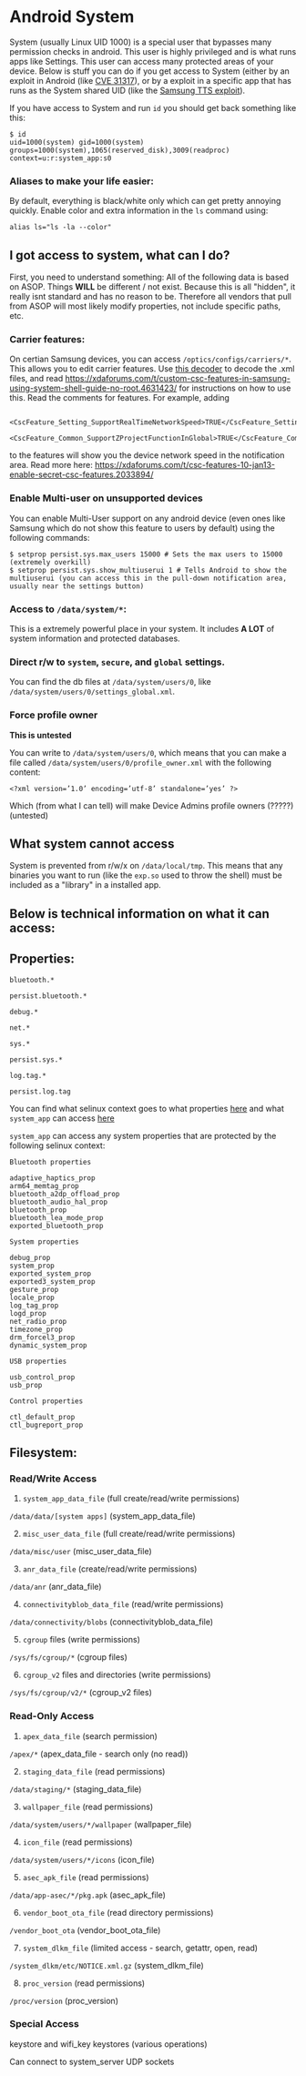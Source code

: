 # Android System
System (usually Linux UID 1000) is a special user that bypasses many permission checks in android. This user is highly privileged and is what runs apps like Settings. This user can access many protected areas of your device. Below is stuff you can do if you get access to System (either by an exploit in Android (like [CVE 31317](https://github.com/oddbyte/CVE-2024-31317)), or by a exploit in a specific app that has runs as the System shared UID (like the [Samsung TTS exploit](https://www.google.com/search?q=samsung+tts+shell)).

If you have access to System and run `id` you should get back something like this:
```
$ id
uid=1000(system) gid=1000(system) groups=1000(system),1065(reserved_disk),3009(readproc) context=u:r:system_app:s0
```

### Aliases to make your life easier:
By default, everything is black/white only which can get pretty annoying quickly. Enable color and extra information in the `ls` command using:
```
alias ls="ls -la --color"
```

## I got access to system, what can I do?
First, you need to understand something: All of the following data is based on ASOP. Things **WILL** be different / not exist. Because this is all "hidden", it really isnt standard and has no reason to be. Therefore all vendors that pull from ASOP will most likely modify properties, not include specific paths, etc.

### Carrier features:
On certian Samsung devices, you can access `/optics/configs/carriers/*`. This allows you to edit carrier features. Use [this decoder](https://github.com/fei-ke/OmcTextDecoder) to decode the .xml files, and read https://xdaforums.com/t/custom-csc-features-in-samsung-using-system-shell-guide-no-root.4631423/ for instructions on how to use this. Read the comments for features. For example, adding
```
    <CscFeature_Setting_SupportRealTimeNetworkSpeed>TRUE</CscFeature_Setting_SupportRealTimeNetworkSpeed>
    <CscFeature_Common_SupportZProjectFunctionInGlobal>TRUE</CscFeature_Common_SupportZProjectFunctionInGlobal>
```
to the features will show you the device network speed in the notification area.
Read more here: https://xdaforums.com/t/csc-features-10-jan13-enable-secret-csc-features.2033894/

### Enable Multi-user on unsupported devices
You can enable Multi-User support on any android device (even ones like Samsung which do not show this feature to users by default) using the following commands:
```
$ setprop persist.sys.max_users 15000 # Sets the max users to 15000 (extremely overkill)
$ setprop persist.sys.show_multiuserui 1 # Tells Android to show the multiuserui (you can access this in the pull-down notification area, usually near the settings button)
```

### Access to `/data/system/*`:
This is a extremely powerful place in your system. It includes **A LOT** of system information and protected databases.

### Direct r/w to `system`, `secure`, and `global` settings.
You can find the db files at `/data/system/users/0`, like `/data/system/users/0/settings_global.xml`.

### Force profile owner
**This is untested**

You can write to `/data/system/users/0`, which means that you can make a file called `/data/system/users/0/profile_owner.xml` with the following content:
```
<?xml version=’1.0’ encoding=’utf-8’ standalone=’yes’ ?>
```
Which (from what I can tell) will make Device Admins profile owners (?????) (untested)

## What system cannot access
System is prevented from r/w/x on `/data/local/tmp`. This means that any binaries you want to run (like the `exp.so` used to throw the shell) must be included as a "library" in a installed app.

## Below is technical information on what it can access:
## Properties:
`bluetooth.*`

`persist.bluetooth.*`

`debug.*`

`net.*`

`sys.*`

`persist.sys.*`

`log.tag.*`

`persist.log.tag`

You can find what selinux context goes to what properties [here](https://android.googlesource.com/platform/system/sepolicy/+/main/private/property_contexts) and what `system_app` can access [here](https://android.googlesource.com/platform/system/sepolicy/+/main/private/system_app.te)

`system_app` can access any system properties that are protected by the following selinux context:
```
Bluetooth properties

adaptive_haptics_prop
arm64_memtag_prop
bluetooth_a2dp_offload_prop
bluetooth_audio_hal_prop
bluetooth_prop
bluetooth_lea_mode_prop
exported_bluetooth_prop

System properties

debug_prop
system_prop
exported_system_prop
exported3_system_prop
gesture_prop
locale_prop
log_tag_prop
logd_prop
net_radio_prop
timezone_prop
drm_forcel3_prop
dynamic_system_prop

USB properties

usb_control_prop
usb_prop

Control properties

ctl_default_prop
ctl_bugreport_prop
```

## Filesystem:

### Read/Write Access

1. `system_app_data_file` (full create/read/write permissions)

`/data/data/[system apps]` (system_app_data_file)

2. `misc_user_data_file` (full create/read/write permissions)

`/data/misc/user` (misc_user_data_file)

3. `anr_data_file` (create/read/write permissions)

`/data/anr` (anr_data_file)

4. `connectivityblob_data_file` (read/write permissions)

`/data/connectivity/blobs` (connectivityblob_data_file)

5. `cgroup` files (write permissions)

`/sys/fs/cgroup/*` (cgroup files)

6. `cgroup_v2` files and directories (write permissions)

`/sys/fs/cgroup/v2/*` (cgroup_v2 files)

### Read-Only Access

1. `apex_data_file` (search permission)

`/apex/*` (apex_data_file - search only (no read))

2. `staging_data_file` (read permissions)

`/data/staging/*` (staging_data_file)

3. `wallpaper_file` (read permissions)

`/data/system/users/*/wallpaper` (wallpaper_file)

4. `icon_file` (read permissions)

`/data/system/users/*/icons` (icon_file)

5. `asec_apk_file` (read permissions)

`/data/app-asec/*/pkg.apk` (asec_apk_file)

6. `vendor_boot_ota_file` (read directory permissions)

`/vendor_boot_ota` (vendor_boot_ota_file)

7. `system_dlkm_file` (limited access - search, getattr, open, read)

`/system_dlkm/etc/NOTICE.xml.gz` (system_dlkm_file)

8. `proc_version` (read permissions)

`/proc/version` (proc_version)

### Special Access

keystore and wifi_key keystores (various operations)

Can connect to system_server UDP sockets

